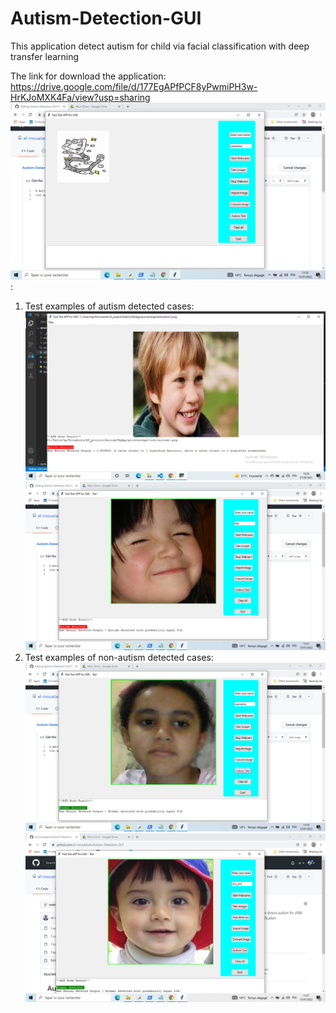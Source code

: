 # Autism-Detection-GUI
This application detect autism for child via facial classification with deep transfer learning

The link for download the application:
https://drive.google.com/file/d/177EgAPfPCF8yPwmiPH3w-HrKJoMXK4Fa/view?usp=sharing
![plot](https://github.com/el-mouatasim/Autism-Detection-GUI/blob/main/Capture%20d%E2%80%99%C3%A9cran%20(22).png)
:
1) Test examples of autism detected cases:
![plot](https://github.com/el-mouatasim/Autism-Detection-GUI/blob/main/Capture%20d%E2%80%99%C3%A9cran%20(18).png)
![plot](https://github.com/el-mouatasim/Autism-Detection-GUI/blob/main/Capture%20d%E2%80%99%C3%A9cran%20(24).png)
2) Test examples of non-autism detected cases:
![plot](https://github.com/el-mouatasim/Autism-Detection-GUI/blob/main/Capture%20d%E2%80%99%C3%A9cran%20(23).png)
![plot](https://github.com/el-mouatasim/Autism-Detection-GUI/blob/main/Capture%20d%E2%80%99%C3%A9cran%20(25).png)

